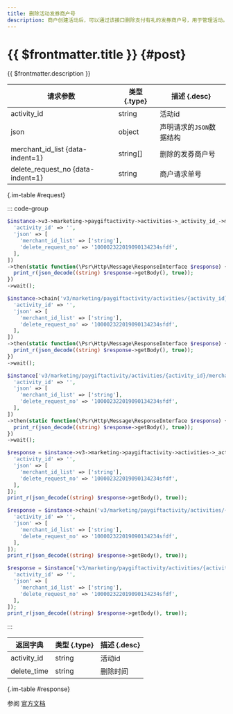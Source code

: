 ```yaml
---
title: 删除活动发券商户号
description: 商户创建活动后，可以通过该接口删除支付有礼的发券商户号，用于管理活动。
---
```


# {{ $frontmatter.title }} {#post}

{{ $frontmatter.description }}

| 请求参数 | 类型 {.type} | 描述 {.desc}
| --- | --- | ---
| activity_id | string | 活动id
| json | object | 声明请求的`JSON`数据结构
| merchant_id_list {data-indent=1} | string[] | 删除的发券商户号
| delete_request_no {data-indent=1} | string | 商户请求单号

{.im-table #request}

::: code-group

```php [异步纯链式]
$instance->v3->marketing->paygiftactivity->activities->_activity_id_->merchants->delete->postAsync([
  'activity_id' => '',
  'json' => [
    'merchant_id_list' => ['string'],
    'delete_request_no' => '100002322019090134234sfdf',
  ],
])
->then(static function(\Psr\Http\Message\ResponseInterface $response) {
  print_r(json_decode((string) $response->getBody(), true));
})
->wait();
```

```php [异步声明式]
$instance->chain('v3/marketing/paygiftactivity/activities/{activity_id}/merchants/delete')->postAsync([
  'activity_id' => '',
  'json' => [
    'merchant_id_list' => ['string'],
    'delete_request_no' => '100002322019090134234sfdf',
  ],
])
->then(static function(\Psr\Http\Message\ResponseInterface $response) {
  print_r(json_decode((string) $response->getBody(), true));
})
->wait();
```

```php [异步属性式]
$instance['v3/marketing/paygiftactivity/activities/{activity_id}/merchants/delete']->postAsync([
  'activity_id' => '',
  'json' => [
    'merchant_id_list' => ['string'],
    'delete_request_no' => '100002322019090134234sfdf',
  ],
])
->then(static function(\Psr\Http\Message\ResponseInterface $response) {
  print_r(json_decode((string) $response->getBody(), true));
})
->wait();
```

```php [同步纯链式]
$response = $instance->v3->marketing->paygiftactivity->activities->_activity_id_->merchants->delete->post([
  'activity_id' => '',
  'json' => [
    'merchant_id_list' => ['string'],
    'delete_request_no' => '100002322019090134234sfdf',
  ],
]);
print_r(json_decode((string) $response->getBody(), true));
```

```php [同步声明式]
$response = $instance->chain('v3/marketing/paygiftactivity/activities/{activity_id}/merchants/delete')->post([
  'activity_id' => '',
  'json' => [
    'merchant_id_list' => ['string'],
    'delete_request_no' => '100002322019090134234sfdf',
  ],
]);
print_r(json_decode((string) $response->getBody(), true));
```

```php [同步属性式]
$response = $instance['v3/marketing/paygiftactivity/activities/{activity_id}/merchants/delete']->post([
  'activity_id' => '',
  'json' => [
    'merchant_id_list' => ['string'],
    'delete_request_no' => '100002322019090134234sfdf',
  ],
]);
print_r(json_decode((string) $response->getBody(), true));
```

:::

| 返回字典 | 类型 {.type} | 描述 {.desc}
| --- | --- | ---
| activity_id | string | 活动id
| delete_time | string | 删除时间

{.im-table #response}

参阅 [官方文档](https://pay.weixin.qq.com/wiki/doc/apiv3/wxpay/marketing/paygiftactivity/chapter3_10.shtml)
